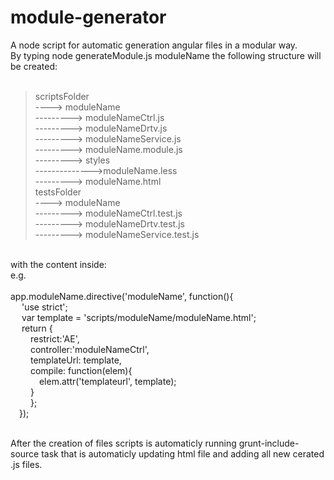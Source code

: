 # module-generator

A node script for automatic generation angular files in a modular way. <br>
By typing node generateModule.js moduleName the following structure will be created: <br>
 <br>
> scriptsFolder <br>
----> moduleName <br>
---------> moduleNameCtrl.js <br>
---------> moduleNameDrtv.js <br>
---------> moduleNameService.js <br>
---------> moduleName.module.js <br>
---------> styles <br>
-------------->moduleName.less <br>
---------> moduleName.html <br>
> testsFolder <br>
----> moduleName <br>
---------> moduleNameCtrl.test.js <br>
---------> moduleNameDrtv.test.js <br>
---------> moduleNameService.test.js <br>
 <br>
with the content inside: <br>
e.g. <br>
 <br>
app.moduleName.directive('moduleName', function(){ <br>
&emsp;   'use strict'; <br>
&emsp;   var template = 'scripts/moduleName/moduleName.html'; <br>
&emsp;   return { <br>
&emsp;&emsp;      restrict:'AE', <br>
&emsp;&emsp;      controller:'moduleNameCtrl', <br>
&emsp;&emsp;       templateUrl: template, <br>
&emsp;&emsp;       compile: function(elem){  <br>
&emsp;&emsp;&emsp;         elem.attr('templateurl', template); <br>
&emsp;&emsp;  } <br>
&emsp;&emsp;   }; <br>
&emsp;}); <br>
 <br>

After the creation of files scripts is automaticly running grunt-include-source task that is automaticly updating html file and adding all new cerated .js files.
